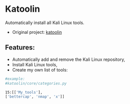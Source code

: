 # Katoolin
Automatically install all Kali Linux tools.
+ Original project: [katoolin](https://github.com/LionSec/katoolin)

## Features:
- Automatically add and remove the Kali Linux repository,
- Install Kali Linux tools,
- Create my own list of tools:
 ```bash
 #example:
 #katoolin/core/categories.py

 15:[['My_tools'],
 ['bettercap', 'nmap', 'x']]
``` 


